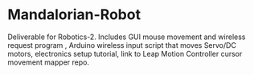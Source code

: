 # Mandalorian-Robot
Deliverable for Robotics-2. Includes GUI mouse movement and wireless request program , Arduino wireless input script that moves Servo/DC motors, electronics setup tutorial, link to Leap Motion Controller cursor movement mapper repo.
